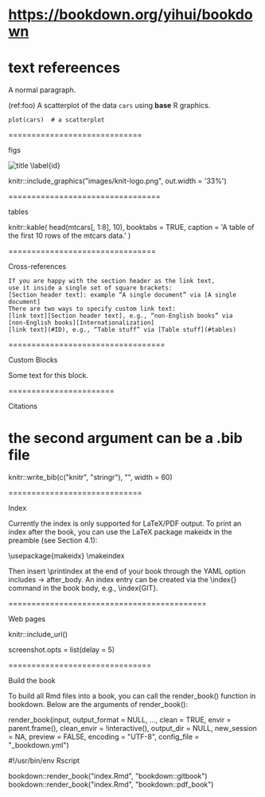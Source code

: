 https://bookdown.org/yihui/bookdown
===================================

text refereences
================
A normal paragraph.

(ref:foo) A scatterplot of the data `cars` using **base** R graphics. 

```{r foo, fig.cap='(ref:foo)'}
plot(cars)  # a scatterplot
```

=============================

figs

![title \label{id}](../images/B.png)

knitr::include_graphics("images/knit-logo.png", out.width = '33%')

=================================

tables

knitr::kable(
  head(mtcars[, 1:8], 10), booktabs = TRUE,
  caption = 'A table of the first 10 rows of the mtcars data.'
)

================================

Cross-references


    If you are happy with the section header as the link text, 
    use it inside a single set of square brackets:
    [Section header text]: example “A single document” via [A single document]
    There are two ways to specify custom link text:
    [link text][Section header text], e.g., “non-English books” via 
    [non-English books][Internationalization]
    [link text](#ID), e.g., “Table stuff” via [Table stuff](#tables)

==================================

Custom Blocks

<div class="FOO">
Some text for this block.
</div>

=======================

Citations

# the second argument can be a .bib file
knitr::write_bib(c("knitr", "stringr"), "", width = 60)


=============================


Index

Currently the index is only supported for LaTeX/PDF output. To print an index after the book, you can use the LaTeX package makeidx in the preamble (see Section 4.1):

\usepackage{makeidx}
\makeindex

Then insert \printindex at the end of your book through the YAML option includes -> after_body. An index entry can be created via the \index{} command in the book body, e.g., \index{GIT}.

===========================================

Web pages

knitr::include_url()

screenshot.opts = list(delay = 5)


===============================

Build the book

To build all Rmd files into a book, you can call the render_book() function in bookdown. Below are the arguments of render_book():


render_book(input, output_format = NULL, ..., clean = TRUE, 
  envir = parent.frame(), clean_envir = !interactive(), 
  output_dir = NULL, new_session = NA, preview = FALSE, 
  encoding = "UTF-8", config_file = "_bookdown.yml")


#!/usr/bin/env Rscript

bookdown::render_book("index.Rmd", "bookdown::gitbook")
bookdown::render_book("index.Rmd", "bookdown::pdf_book")

























